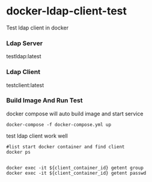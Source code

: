 # docker-ldap-client-test
Test ldap client in docker

### Ldap Server
testldap:latest

### Ldap Client
testclient:latest

### Build Image And Run Test
docker compose will auto build image and start service
```
docker-compose -f docker-compose.yml up
```

test ldap client work well

```
#list start docker container and find client 
docker ps 


docker exec -it ${client_container_id} getent group
docker exec -it ${client_container_id} getent passwd
```
